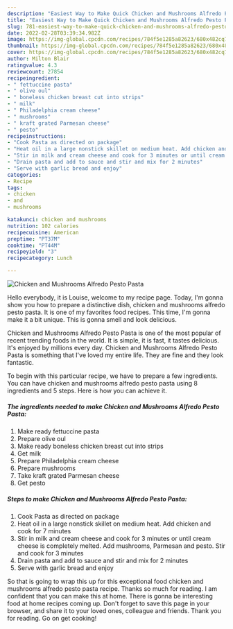 ```yaml
---
description: "Easiest Way to Make Quick Chicken and Mushrooms Alfredo Pesto Pasta"
title: "Easiest Way to Make Quick Chicken and Mushrooms Alfredo Pesto Pasta"
slug: 781-easiest-way-to-make-quick-chicken-and-mushrooms-alfredo-pesto-pasta
date: 2022-02-28T03:39:34.982Z
image: https://img-global.cpcdn.com/recipes/784f5e1285a82623/680x482cq70/chicken-and-mushrooms-alfredo-pesto-pasta-recipe-main-photo.jpg
thumbnail: https://img-global.cpcdn.com/recipes/784f5e1285a82623/680x482cq70/chicken-and-mushrooms-alfredo-pesto-pasta-recipe-main-photo.jpg
cover: https://img-global.cpcdn.com/recipes/784f5e1285a82623/680x482cq70/chicken-and-mushrooms-alfredo-pesto-pasta-recipe-main-photo.jpg
author: Milton Blair
ratingvalue: 4.3
reviewcount: 27854
recipeingredient:
- " fettuccine pasta"
- " olive oul"
- " boneless chicken breast cut into strips"
- " milk"
- " Philadelphia cream cheese"
- " mushrooms"
- " kraft grated Parmesan cheese"
- " pesto"
recipeinstructions:
- "Cook Pasta as directed on package"
- "Heat oil in a large nonstick skillet on medium heat. Add chicken and cook for 7 minutes"
- "Stir in milk and cream cheese and cook for 3 minutes or until cream cheese is completely melted. Add mushrooms, Parmesan and pesto. Stir and cook for 3 minutes"
- "Drain pasta and add to sauce and stir and mix for 2 minutes"
- "Serve with garlic bread and enjoy"
categories:
- Recipe
tags:
- chicken
- and
- mushrooms

katakunci: chicken and mushrooms 
nutrition: 102 calories
recipecuisine: American
preptime: "PT37M"
cooktime: "PT44M"
recipeyield: "3"
recipecategory: Lunch

---
```



![Chicken and Mushrooms Alfredo Pesto Pasta](https://img-global.cpcdn.com/recipes/784f5e1285a82623/680x482cq70/chicken-and-mushrooms-alfredo-pesto-pasta-recipe-main-photo.jpg)

Hello everybody, it is Louise, welcome to my recipe page. Today, I'm gonna show you how to prepare a distinctive dish, chicken and mushrooms alfredo pesto pasta. It is one of my favorites food recipes. This time, I'm gonna make it a bit unique. This is gonna smell and look delicious.



Chicken and Mushrooms Alfredo Pesto Pasta is one of the most popular of recent trending foods in the world. It is simple, it is fast, it tastes delicious. It's enjoyed by millions every day. Chicken and Mushrooms Alfredo Pesto Pasta is something that I've loved my entire life. They are fine and they look fantastic.


To begin with this particular recipe, we have to prepare a few ingredients. You can have chicken and mushrooms alfredo pesto pasta using 8 ingredients and 5 steps. Here is how you can achieve it.

<!--inarticleads1-->

##### The ingredients needed to make Chicken and Mushrooms Alfredo Pesto Pasta:

1. Make ready  fettuccine pasta
1. Prepare  olive oul
1. Make ready  boneless chicken breast cut into strips
1. Get  milk
1. Prepare  Philadelphia cream cheese
1. Prepare  mushrooms
1. Take  kraft grated Parmesan cheese
1. Get  pesto




<!--inarticleads2-->

##### Steps to make Chicken and Mushrooms Alfredo Pesto Pasta:

1. Cook Pasta as directed on package
1. Heat oil in a large nonstick skillet on medium heat. Add chicken and cook for 7 minutes
1. Stir in milk and cream cheese and cook for 3 minutes or until cream cheese is completely melted. Add mushrooms, Parmesan and pesto. Stir and cook for 3 minutes
1. Drain pasta and add to sauce and stir and mix for 2 minutes
1. Serve with garlic bread and enjoy




So that is going to wrap this up for this exceptional food chicken and mushrooms alfredo pesto pasta recipe. Thanks so much for reading. I am confident that you can make this at home. There is gonna be interesting food at home recipes coming up. Don't forget to save this page in your browser, and share it to your loved ones, colleague and friends. Thank you for reading. Go on get cooking!
